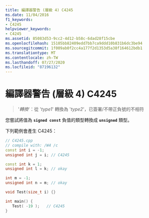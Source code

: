 ```yaml
---
title: 編譯器警告 (層級 4) C4245
ms.date: 11/04/2016
f1_keywords:
- C4245
helpviewer_keywords:
- C4245
ms.assetid: 85083d53-9cc2-4d12-b58c-6dad28f15cbe
ms.openlocfilehash: 15105bb82409edd7bb7ca9ddd10b831b6dc3be94
ms.sourcegitcommit: 1f009ab0f2cc4a177f2d1353d5a38f164612bdb1
ms.translationtype: MT
ms.contentlocale: zh-TW
ms.lasthandoff: 07/27/2020
ms.locfileid: "87196132"
---
```

# <a name="compiler-warning-level-4-c4245"></a>編譯器警告 (層級 4) C4245

> '*轉換*'：從 '*type1*' 轉換為 '*type2*'，已簽署/不帶正負號的不相符

您嘗試將值為 **`signed const`** 負值的類型轉換成 **`unsigned`** 類型。

下列範例會產生 C4245：

```cpp
// C4245.cpp
// compile with: /W4 /c
const int i = -1;
unsigned int j = i; // C4245

const int k = 1;
unsigned int l = k; // okay

int m = -1;
unsigned int n = m; // okay

void Test(size_t i) {}

int main() {
   Test( -19 );   // C4245
}
```
